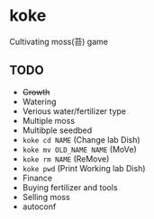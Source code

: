 # koke

Cultivating moss(苔) game

## TODO

- ~~Growth~~
- Watering
 - Verious water/fertilizer type
- Multiple moss
- Multibple seedbed
 - `koke cd NAME` (Change lab Dish)
 - `koke mv OLD_NAME NAME` (MoVe)
 - `koke rm NAME` (ReMove)
 - `koke pwd` (Print Working lab Dish)
- Finance
 - Buying fertilizer and tools
 - Selling moss
- autoconf